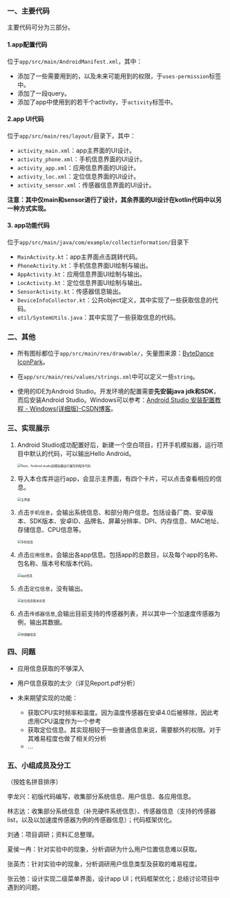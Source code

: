 ### 一、主要代码

主要代码可分为三部分。

#### 1.app配置代码

位于`app/src/main/AndroidManifest.xml`，其中：

* 添加了一些需要用到的，以及未来可能用到的权限，于`uses-permission`标签中。
* 添加了一段query。
* 添加了app中使用到的若干个activity，于`activity`标签中。

#### 2.app UI代码

位于`app/src/main/res/layout/`目录下，其中：

* `activity_main.xml`：app主界面的UI设计。
* `activity_phone.xml`：手机信息界面的UI设计。
* `activity_app.xml`：应用信息界面的UI设计。
* `activity_loc.xml`：定位信息界面的UI设计。
* `activity_sensor.xml`：传感器信息界面的UI设计。

**注意：其中仅main和sensor进行了设计，其余界面的UI设计在kotlin代码中以另一种方式实现。**

#### 3. app功能代码

位于`app/src/main/java/com/example/collectinformation/`目录下

- `MainActivity.kt`：app主界面点击跳转代码。
- `PhoneActivity.kt`：手机信息界面UI绘制与输出。
- `AppActivity.kt`：应用信息界面UI绘制与输出。
- `LocActivity.kt`：定位信息界面UI绘制与输出。
- `SensorActivity.kt`：传感器信息输出。
- `DeviceInfoCollector.kt`：公共object定义，其中实现了一些获取信息的代码。
- `util/SystemUtils.java`：其中实现了一些获取信息的代码。

### 二、其他

* 所有图标都位于`app/src/main/res/drawable/`，矢量图来源：[ByteDance IconPark](https://iconpark.oceanengine.com/official)。

* 在`app/src/main/res/values/strings.xml`中可以定义一些`string`。

* 使用的IDE为Android Studio。开发环境的配置需要**先安装java jdk和SDK**，而后安装Android Studio。Windows可以参考：[Android Studio 安装配置教程 - Windows(详细版)-CSDN博客](https://blog.csdn.net/qq_38436214/article/details/105073213)。

### 三、实现展示

1. Android Studio成功配置好后，新建一个空白项目，打开手机模拟器，运行项目中默认的代码，可以输出Hello Android。

   <img src=".\screenshots\1.png" alt="1test，Android studio起模拟器运行编写的程序代码" style="zoom:50%;" />

2. 导入本仓库并运行app，会显示主界面，有四个卡片，可以点击查看相应的信息。

   <img src=".\screenshots\2.png" alt="主界面" style="zoom:50%;" />

3. 点击`手机信息`，会输出系统信息、和部分用户信息。包括设备厂商、安卓版本、SDK版本、安卓ID、品牌名、屏幕分辨率、DPI、内存信息、MAC地址、存储信息、CPU信息等。

   <img src=".\screenshots\3.png" alt="手机信息" style="zoom:50%;" />

4. 点击`应用信息`，会输出各app信息。包括app的总数目，以及每个app的名称、包名称、版本号和版本代码。

   <img src=".\screenshots\4.png" alt="app信息" style="zoom:50%;" />

5. 点击`定位信息`，没有输出。

   <img src=".\screenshots\5.png" alt="定位信息暂未实现" style="zoom:50%;" />

6. 点击`传感器信息`,会输出目前支持的传感器列表，并以其中一个加速度传感器为例，输出其数据。

   <img src=".\screenshots\6.png" alt="传感器信息" style="zoom:50%;" />



### 四、问题

* 应用信息获取的不够深入

* 用户信息获取的太少（详见Report.pdf分析）

* 未来期望实现的功能：

  * 获取CPU实时频率和温度。因为温度传感器在安卓4.0后被移除，因此考虑用CPU温度作为一个参考
  * 获取定位信息。其实现相较于一些普通信息来说，需要额外的权限。对于其难易程度也做了相关的分析
  * ...




### 五、小组成员及分工

（按姓名拼音排序）

李龙兴：初版代码编写，收集部分系统信息、用户信息、各应用信息。

林志达：收集部分系统信息（补充硬件系统信息）、传感器信息（支持的传感器list，以及以加速度传感器为例的传感器信息）；代码框架优化。

刘通：项目调研；资料汇总整理。

夏侯一冉：针对实验中的现象，分析调研为什么用户位置信息难以获取。

张英杰：针对实验中的现象，分析调研用户信息类型及获取的难易程度。

张云弛：设计实现二级菜单界面，设计app UI；代码框架优化；总结讨论项目中遇到的问题。

